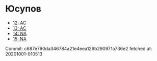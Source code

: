 # Юсупов
- [12: AC](12.md)
- [13: AC](13.md)
- [14: NA](14.md)
- [15: NA](15.md)

Commit: c687e790da346784a21e4eea126b290971a736e2
 fetched at: 20201001-010513
